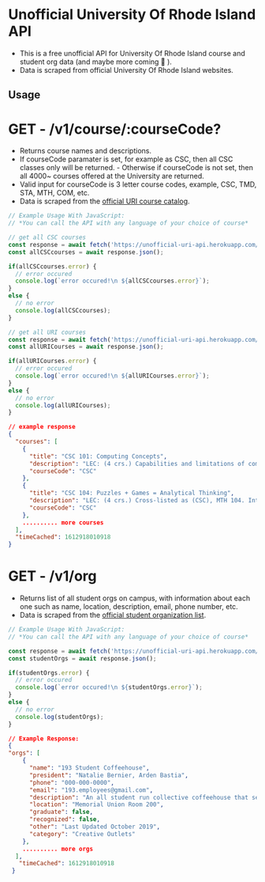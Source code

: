 # Unofficial University Of Rhode Island API
- This is a free unofficial API for University Of Rhode Island course and student org data (and maybe more coming 🙂 ).
- Data is scraped from official University Of Rhode Island websites.

## Usage

# GET - /v1/course/:courseCode?
- Returns course names and descriptions.
- If courseCode paramater is set, for example as CSC, then all CSC classes only will be returned. - Otherwise if courseCode is not set, then all 4000~ courses offered at the University are returned. 
- Valid input for courseCode is 3 letter course codes, example, CSC, TMD, STA, MTH, COM, etc.
- Data is scraped from the [official URI course catalog](https://web.uri.edu/catalog/course-descriptions/).

```javascript
// Example Usage With JavaScript:
// *You can call the API with any language of your choice of course*

// get all CSC courses
const response = await fetch('https://unofficial-uri-api.herokuapp.com/v1/course/CSC');
const allCSCcourses = await response.json();

if(allCSCcourses.error) {
  // error occured
  console.log(`error occured!\n ${allCSCcourses.error}`);
}
else {
  // no error
  console.log(allCSCcourses);
}

// get all URI courses
const response = await fetch('https://unofficial-uri-api.herokuapp.com/v1/course');
const allURICourses = await response.json();

if(allURICourses.error) {
  // error occured
  console.log(`error occured!\n ${allURICourses.error}`);
}
else {
  // no error
  console.log(allURICourses);
}
```

```json
// example response
{
  "courses": [
    {
      "title": "CSC 101: Computing Concepts",
      "description": "LEC: (4 crs.) Capabilities and limitations of computers. Applications of computers in today's society. Overview of computing systems and programs. Students will complete several projects using a computer. (Lec. 3, Lab. 2/Online) Not open to students who have credit in any college-level computer science course, or to computer science majors. (B3) (B4)",
      "courseCode": "CSC"
    },
    {
      "title": "CSC 104: Puzzles + Games = Analytical Thinking",
      "description": "LEC: (4 crs.) Cross-listed as (CSC), MTH 104. Introduces mathematical problem solving and computational thinking through puzzles and games. Students work in small groups on activities to enhance their analytic abilities. Topics include numbers, probability, logic, algorithms, and graphs. (Lec. 4) Pre: High school mathematics. No programming required. (B3)",
      "courseCode": "CSC"
    },
    .......... more courses
  ],
  "timeCached": 1612918010918
} 
```


# GET - /v1/org
- Returns list of all student orgs on campus, with information about each one such as name, location, description, email, phone number, etc. 
- Data is scraped from the [official student organization list](https://studentorg.apps.uri.edu/).
```javascript
// Example Usage With JavaScript:
// *You can call the API with any language of your choice of course*

const response = await fetch('https://unofficial-uri-api.herokuapp.com/v1/org');
const studentOrgs = await response.json();

if(studentOrgs.error) {
  // error occured
  console.log(`error occured!\n ${studentOrgs.error}`);
}
else {
  // no error
  console.log(studentOrgs);
}
```
```json
// Example Response:
{
"orgs": [
    {
      "name": "193 Student Coffeehouse",
      "president": "Natalie Bernier, Arden Bastia",
      "phone": "000-000-0000",
      "email": "193.employees@gmail.com",
      "description": "An all student run collective coffeehouse that serves fair trade coffee, tea, and other specialty drinks in a fun, inviting atmosphere! We host open mics, band nights, and movie nights. Follow us on Instagram to stay up to date with events (@193coffeehouse)!",
      "location": "Memorial Union Room 200",
      "graduate": false,
      "recognized": false,
      "other": "Last Updated October 2019",
      "category": "Creative Outlets"
    },
    .......... more orgs
  ],
   "timeCached": 1612918010918 
 }
```

